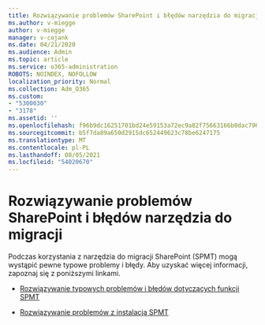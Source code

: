 ```yaml
---
title: Rozwiązywanie problemów SharePoint i błędów narzędzia do migracji
ms.author: v-miegge
author: v-miegge
manager: v-cojank
ms.date: 04/21/2020
ms.audience: Admin
ms.topic: article
ms.service: o365-administration
ROBOTS: NOINDEX, NOFOLLOW
localization_priority: Normal
ms.collection: Adm_O365
ms.custom:
- "5300030"
- "3178"
ms.assetid: ''
ms.openlocfilehash: f96b9dc16251701bd24e59153a72ec9a82f75663166b0dac796276e6f66c6424
ms.sourcegitcommit: b5f7da89a650d2915dc652449623c78be6247175
ms.translationtype: MT
ms.contentlocale: pl-PL
ms.lasthandoff: 08/05/2021
ms.locfileid: "54020670"
---
```

# <a name="troubleshooting-sharepoint-migration-tool-issues-and-errors"></a>Rozwiązywanie problemów SharePoint i błędów narzędzia do migracji

Podczas korzystania z narzędzia do migracji SharePoint (SPMT) mogą wystąpić pewne typowe problemy i błędy. Aby uzyskać więcej informacji, zapoznaj się z poniższymi linkami.

- [Rozwiązywanie typowych problemów i błędów dotyczących funkcji SPMT](https://docs.microsoft.com/sharepointmigration/troubleshooting-common-spmt-issues)

- [Rozwiązywanie problemów z instalacją SPMT](https://docs.microsoft.com/sharepointmigration/spmt-install-issues)
